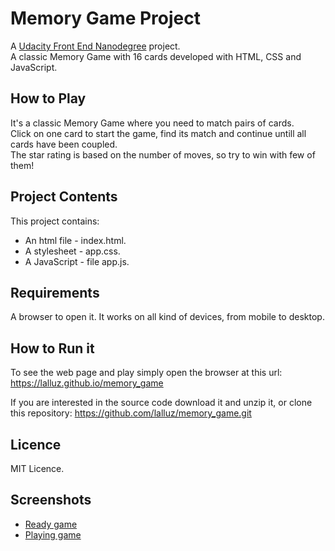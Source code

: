 # Memory Game Project
A [Udacity Front End Nanodegree](https://eu.udacity.com/course/front-end-web-developer-nanodegree--nd001) project.  
A classic Memory Game with 16 cards developed with HTML, CSS and JavaScript.

## How to Play
It's a classic Memory Game where you need to match pairs of cards.  
Click on one card to start the game, find its match and continue untill all cards have been coupled.  
The star rating is based on the number of moves, so try to win with few of them!

## Project Contents
This project contains:
* An html file - index.html.
* A stylesheet - app.css.
* A JavaScript - file app.js.

## Requirements
A browser to open it. It works on all kind of devices, from mobile to desktop.

## How to Run it
To see the web page and play simply open the browser at this url:  
https://lalluz.github.io/memory_game

If you are interested in the source code download it and unzip it, or clone this repository:
https://github.com/lalluz/memory_game.git

## Licence
MIT Licence.

## Screenshots
* [Ready game](screenshot_memory_game.png)
* [Playing game](screenshot_memory_game_1.png)
